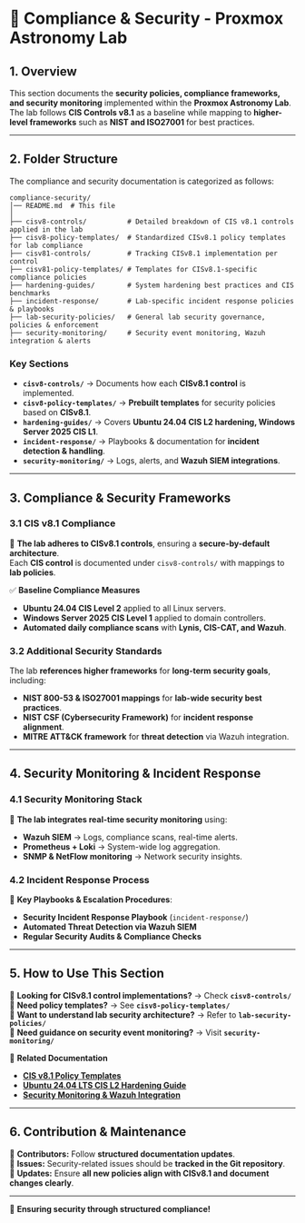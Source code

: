 <!-- 
---
Title: Compliance & Security - Proxmox Astronomy Lab
Description: Documentation for security policies, compliance frameworks, and security monitoring in the Proxmox Astronomy Lab. Adheres to CISv8.1 while mapping to NIST, ISO27001, and MITRE ATT&CK frameworks.
Tags: compliance, security, CISv8.1, NIST, ISO27001, MITRE ATT&CK, Wazuh, monitoring
Version: 1.0
LastUpdated: 2025-03-09
Author: Don [L3 Engineer | Proxmox Astronomy Lab]
Status: Active
Visibility: Public
---
-->

# **🔐 Compliance & Security - Proxmox Astronomy Lab**

## **1. Overview**

This section documents the **security policies, compliance frameworks, and security monitoring** implemented within the **Proxmox Astronomy Lab**. The lab follows **CIS Controls v8.1** as a baseline while mapping to **higher-level frameworks** such as **NIST and ISO27001** for best practices.

---

## **2. Folder Structure**

The compliance and security documentation is categorized as follows:

```
compliance-security/
│── README.md  # This file
│
├── cisv8-controls/          # Detailed breakdown of CIS v8.1 controls applied in the lab
├── cisv8-policy-templates/  # Standardized CISv8.1 policy templates for lab compliance
├── cisv81-controls/         # Tracking CISv8.1 implementation per control
├── cisv81-policy-templates/ # Templates for CISv8.1-specific compliance policies
├── hardening-guides/        # System hardening best practices and CIS benchmarks
├── incident-response/       # Lab-specific incident response policies & playbooks
├── lab-security-policies/   # General lab security governance, policies & enforcement
├── security-monitoring/     # Security event monitoring, Wazuh integration & alerts
```

### **Key Sections**

- **`cisv8-controls/`** → Documents how each **CISv8.1 control** is implemented.
- **`cisv8-policy-templates/`** → **Prebuilt templates** for security policies based on **CISv8.1**.
- **`hardening-guides/`** → Covers **Ubuntu 24.04 CIS L2 hardening, Windows Server 2025 CIS L1**.
- **`incident-response/`** → Playbooks & documentation for **incident detection & handling**.
- **`security-monitoring/`** → Logs, alerts, and **Wazuh SIEM integrations**.

---

## **3. Compliance & Security Frameworks**

### **3.1 CIS v8.1 Compliance**

🚀 **The lab adheres to CISv8.1 controls**, ensuring a **secure-by-default architecture**.  
Each **CIS control** is documented under `cisv8-controls/` with mappings to **lab policies**.

✅ **Baseline Compliance Measures**

- **Ubuntu 24.04 CIS Level 2** applied to all Linux servers.
- **Windows Server 2025 CIS Level 1** applied to domain controllers.
- **Automated daily compliance scans** with **Lynis, CIS-CAT, and Wazuh**.

### **3.2 Additional Security Standards**

The lab **references higher frameworks** for **long-term security goals**, including:

- **NIST 800-53 & ISO27001 mappings** for **lab-wide security best practices**.
- **NIST CSF (Cybersecurity Framework)** for **incident response alignment**.
- **MITRE ATT&CK framework** for **threat detection** via Wazuh integration.

---

## **4. Security Monitoring & Incident Response**

### **4.1 Security Monitoring Stack**

🔎 **The lab integrates real-time security monitoring** using:

- **Wazuh SIEM** → Logs, compliance scans, real-time alerts.
- **Prometheus + Loki** → System-wide log aggregation.
- **SNMP & NetFlow monitoring** → Network security insights.

### **4.2 Incident Response Process**

📌 **Key Playbooks & Escalation Procedures**:

- **Security Incident Response Playbook** (`incident-response/`)
- **Automated Threat Detection via Wazuh SIEM**
- **Regular Security Audits & Compliance Checks**

---

## **5. How to Use This Section**

🔹 **Looking for CISv8.1 control implementations?** → Check **`cisv8-controls/`**  
🔹 **Need policy templates?** → See **`cisv8-policy-templates/`**  
🔹 **Want to understand lab security architecture?** → Refer to **`lab-security-policies/`**  
🔹 **Need guidance on security event monitoring?** → Visit **`security-monitoring/`**  

📖 **Related Documentation**

- **[CIS v8.1 Policy Templates](cisv81-policy-templates/)**
- **[Ubuntu 24.04 LTS CIS L2 Hardening Guide](hardening-guides/)**
- **[Security Monitoring & Wazuh Integration](security-monitoring/)**

---

## **6. Contribution & Maintenance**

🔹 **Contributors:** Follow **structured documentation updates**.  
🔹 **Issues:** Security-related issues should be **tracked in the Git repository**.  
🔹 **Updates:** Ensure **all new policies align with CISv8.1 and document changes clearly**.  

---

🚀 **Ensuring security through structured compliance!**
